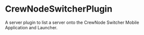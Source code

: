 CrewNodeSwitcherPlugin
======================

A server plugin to list a server onto the CrewNode Switcher Mobile Application and Launcher.
